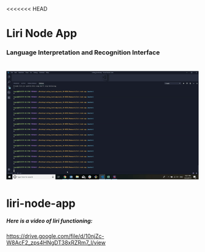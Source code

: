 <<<<<<< HEAD
# Liri Node App

### Language Interpretation and Recognition Interface
![Liri Gif](./Liri-gif.gif)
=======
# liri-node-app


##### Here is a video of liri functioning: 
https://drive.google.com/file/d/10njZc-W8AcF2_zps4HNgDT38xRZRm7_l/view

